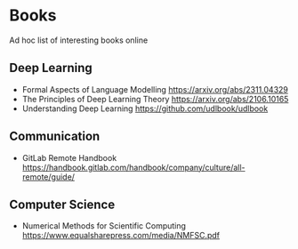 # Books
Ad hoc list of interesting books online

## Deep Learning
- Formal Aspects of Language Modelling https://arxiv.org/abs/2311.04329
- The Principles of Deep Learning Theory https://arxiv.org/abs/2106.10165
- Understanding Deep Learning https://github.com/udlbook/udlbook

## Communication
- GitLab Remote Handbook https://handbook.gitlab.com/handbook/company/culture/all-remote/guide/

## Computer Science
- Numerical Methods for Scientific Computing https://www.equalsharepress.com/media/NMFSC.pdf

